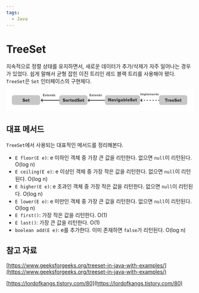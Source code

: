 ```yaml
---
tags:
  - Java
---
```

# TreeSet

지속적으로 정렬 상태를 유지하면서, 새로운 데이터가 추가/삭제가 자주 일어나는 경우가 있었다. 쉽게 말해서 균형 잡힌 이진 트리인 레드 블랙 트리를 사용해야 됐다. `TreeSet`은 `Set` 인터페이스의 구현체다.

![Untitled](assets/Untitled-4550196.png)

## 대표 메서드

`TreeSet`에서 사용되는 대표적인 메서드를 정리해본다.

- `E floor(E e)`: e 이하인 객체 중 가장 큰 값을 리턴한다. 없으면 `null`이 리턴된다. O(log n)
- `E ceiling(E e)`: e 이상인 객체 중 가장 작은 값을 리턴한다. 없으면 `null`이 리턴된다. O(log n)
- `E higher(E e)`: e 초과인 객체 중 가장 작은 값을 리턴한다. 없으면 `null`이 리턴된다. O(log n)
- `E lower(E e)`: e 미만인 객체 중 가장 큰 값을 리턴한다. 없으면 `null`이 리턴된다. O(log n)
- `E first()`: 가장 작은 값을 리턴한다. O(1)
- `E last()`: 가장 큰 값을 리턴한다. O(1)
- `boolean add(E e)`: e를 추가한다. 이미 존재하면 `false`가 리턴된다. O(log n)

## 참고 자료

[https://www.geeksforgeeks.org/treeset-in-java-with-examples/](https://www.geeksforgeeks.org/treeset-in-java-with-examples/)

[https://lordofkangs.tistory.com/80](https://lordofkangs.tistory.com/80)